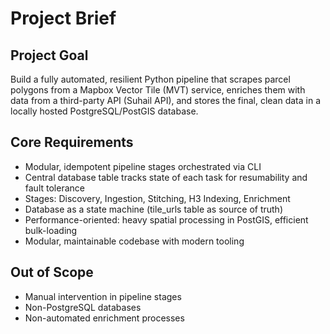 # Project Brief

## Project Goal
Build a fully automated, resilient Python pipeline that scrapes parcel polygons from a Mapbox Vector Tile (MVT) service, enriches them with data from a third-party API (Suhail API), and stores the final, clean data in a locally hosted PostgreSQL/PostGIS database.

## Core Requirements
- Modular, idempotent pipeline stages orchestrated via CLI
- Central database table tracks state of each task for resumability and fault tolerance
- Stages: Discovery, Ingestion, Stitching, H3 Indexing, Enrichment
- Database as a state machine (tile_urls table as source of truth)
- Performance-oriented: heavy spatial processing in PostGIS, efficient bulk-loading
- Modular, maintainable codebase with modern tooling

## Out of Scope
- Manual intervention in pipeline stages
- Non-PostgreSQL databases
- Non-automated enrichment processes 